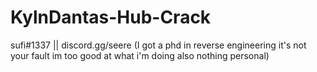 # KylnDantas-Hub-Crack

sufi#1337 || discord.gg/seere (I got a phd in reverse engineering it's not your fault im too good at what i'm doing also nothing personal)
